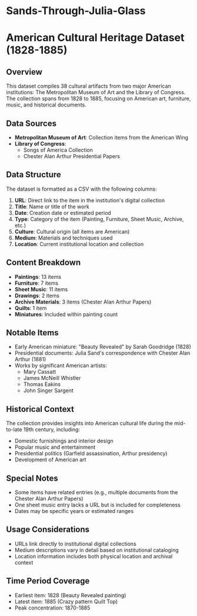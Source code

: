 # Sands-Through-Julia-Glass
# American Cultural Heritage Dataset (1828-1885)

## Overview
This dataset compiles 38 cultural artifacts from two major American institutions: The Metropolitan Museum of Art and the Library of Congress. The collection spans from 1828 to 1885, focusing on American art, furniture, music, and historical documents.

## Data Sources
- **Metropolitan Museum of Art**: Collection items from the American Wing
- **Library of Congress**: 
  - Songs of America Collection
  - Chester Alan Arthur Presidential Papers

## Data Structure
The dataset is formatted as a CSV with the following columns:

1. **URL**: Direct link to the item in the institution's digital collection
2. **Title**: Name or title of the work
3. **Date**: Creation date or estimated period
4. **Type**: Category of the item (Painting, Furniture, Sheet Music, Archive, etc.)
5. **Culture**: Cultural origin (all items are American)
6. **Medium**: Materials and techniques used
7. **Location**: Current institutional location and collection

## Content Breakdown
- **Paintings**: 13 items
- **Furniture**: 7 items
- **Sheet Music**: 11 items
- **Drawings**: 2 items
- **Archive Materials**: 3 items (Chester Alan Arthur Papers)
- **Quilts**: 1 item
- **Miniatures**: Included within painting count

## Notable Items
- Early American miniature: "Beauty Revealed" by Sarah Goodridge (1828)
- Presidential documents: Julia Sand's correspondence with Chester Alan Arthur (1881)
- Works by significant American artists:
  - Mary Cassatt
  - James McNeill Whistler
  - Thomas Eakins
  - John Singer Sargent

## Historical Context
The collection provides insights into American cultural life during the mid-to-late 19th century, including:
- Domestic furnishings and interior design
- Popular music and entertainment
- Presidential politics (Garfield assassination, Arthur presidency)
- Development of American art

## Special Notes
- Some items have related entries (e.g., multiple documents from the Chester Alan Arthur Papers)
- One sheet music entry lacks a URL but is included for completeness
- Dates may be specific years or estimated ranges

## Usage Considerations
- URLs link directly to institutional digital collections
- Medium descriptions vary in detail based on institutional cataloging
- Location information includes both physical location and archival context

## Time Period Coverage
- Earliest item: 1828 (Beauty Revealed painting)
- Latest item: 1885 (Crazy pattern Quilt Top)
- Peak concentration: 1870-1885
